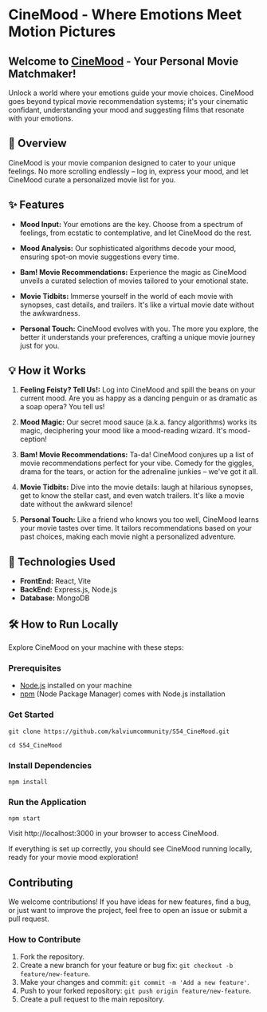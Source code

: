 # CineMood - Where Emotions Meet Motion Pictures

## Welcome to [CineMood](https://cinemood.vercel.app/) - Your Personal Movie Matchmaker!

Unlock a world where your emotions guide your movie choices. CineMood goes beyond typical movie recommendation systems; it's your cinematic confidant, understanding your mood and suggesting films that resonate with your emotions.

## 🌈 Overview

CineMood is your movie companion designed to cater to your unique feelings. No more scrolling endlessly – log in, express your mood, and let CineMood curate a personalized movie list for you.

## ✨ Features

- **Mood Input:** Your emotions are the key. Choose from a spectrum of feelings, from ecstatic to contemplative, and let CineMood do the rest.

- **Mood Analysis:** Our sophisticated algorithms decode your mood, ensuring spot-on movie suggestions every time.

- **Bam! Movie Recommendations:** Experience the magic as CineMood unveils a curated selection of movies tailored to your emotional state.

- **Movie Tidbits:** Immerse yourself in the world of each movie with synopses, cast details, and trailers. It's like a virtual movie date without the awkwardness.

- **Personal Touch:** CineMood evolves with you. The more you explore, the better it understands your preferences, crafting a unique movie journey just for you.

## 💡 How it Works

1. **Feeling Feisty? Tell Us!:** Log into CineMood and spill the beans on your current mood. Are you as happy as a dancing penguin or as dramatic as a soap opera? You tell us!

2. **Mood Magic:** Our secret mood sauce (a.k.a. fancy algorithms) works its magic, deciphering your mood like a mood-reading wizard. It's mood-ception!

3. **Bam! Movie Recommendations:** Ta-da! CineMood conjures up a list of movie recommendations perfect for your vibe. Comedy for the giggles, drama for the tears, or action for the adrenaline junkies – we've got it all.

4. **Movie Tidbits:** Dive into the movie details: laugh at hilarious synopses, get to know the stellar cast, and even watch trailers. It's like a movie date without the awkward silence!

5. **Personal Touch:** Like a friend who knows you too well, CineMood learns your movie tastes over time. It tailors recommendations based on your past choices, making each movie night a personalized adventure.

## 🚀 Technologies Used

- **FrontEnd:** React, Vite
- **BackEnd:** Express.js, Node.js
- **Database:** MongoDB

## 🛠️ How to Run Locally

Explore CineMood on your machine with these steps:

### Prerequisites

- [Node.js](https://nodejs.org/) installed on your machine
- [npm](https://www.npmjs.com/) (Node Package Manager) comes with Node.js installation

### Get Started

`git clone https://github.com/kalviumcommunity/S54_CineMood.git`

`cd S54_CineMood`

### Install Dependencies
`npm install`

### Run the Application

`npm start`

Visit http://localhost:3000 in your browser to access CineMood.

If everything is set up correctly, you should see CineMood running locally, ready for your movie mood exploration!

## Contributing

We welcome contributions! If you have ideas for new features, find a bug, or just want to improve the project, feel free to open an issue or submit a pull request.

### How to Contribute
1. Fork the repository.
2. Create a new branch for your feature or bug fix: `git checkout -b feature/new-feature`.
3. Make your changes and commit: `git commit -m 'Add a new feature'`.
4. Push to your forked repository: `git push origin feature/new-feature`.
6. Create a pull request to the main repository.

